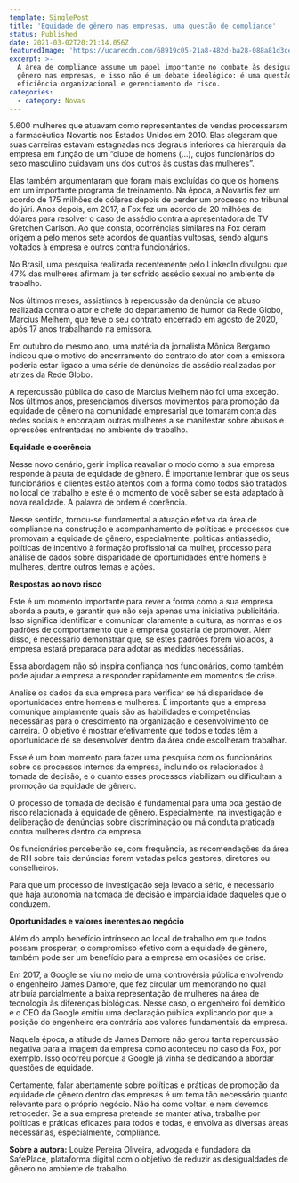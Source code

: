 ```yaml
---
template: SinglePost
title: 'Equidade de gênero nas empresas, uma questão de compliance'
status: Published
date: 2021-03-02T20:21:14.056Z
featuredImage: 'https://ucarecdn.com/68919c05-21a8-482d-ba28-088a81d3ceb2/'
excerpt: >-
  A área de compliance assume um papel importante no combate às desigualdades de
  gênero nas empresas, e isso não é um debate ideológico: é uma questão de
  eficiência organizacional e gerenciamento de risco.
categories:
  - category: Novas
---
```

5.600 mulheres que atuavam como representantes de vendas processaram a farmacêutica Novartis nos Estados Unidos em 2010. Elas alegaram que suas carreiras estavam estagnadas nos degraus inferiores da hierarquia da empresa em função de um “clube de homens (...), cujos funcionários do sexo masculino cuidavam uns dos outros às custas das mulheres”.



Elas também argumentaram que foram mais excluídas do que os homens em um importante programa de treinamento. Na época, a Novartis fez um acordo de 175 milhões de dólares depois de perder um processo no tribunal do júri. Anos depois, em 2017, a Fox fez um acordo de 20 milhões de dólares para resolver o caso de assédio contra a apresentadora de TV Gretchen Carlson. Ao que consta, ocorrências similares na Fox deram origem a pelo menos sete acordos de quantias vultosas, sendo alguns voltados à empresa e outros contra funcionários.



No Brasil, uma pesquisa realizada recentemente pelo LinkedIn divulgou que 47% das mulheres afirmam já ter sofrido assédio sexual no ambiente de trabalho.



Nos últimos meses, assistimos à repercussão da denúncia de abuso realizada contra o ator e chefe do departamento de humor da Rede Globo, Marcius Melhem, que teve o seu contrato encerrado em agosto de 2020, após 17 anos trabalhando na emissora.



Em outubro do mesmo ano, uma matéria da jornalista Mônica Bergamo indicou que o motivo do encerramento do contrato do ator com a emissora poderia estar ligado a uma série de denúncias de assédio realizadas por atrizes da Rede Globo.



A repercussão pública do caso de Marcius Melhem não foi uma exceção. Nos últimos anos, presenciamos diversos movimentos para promoção da equidade de gênero na comunidade empresarial que tomaram conta das redes sociais e encorajam outras mulheres a se manifestar sobre abusos e opressões enfrentadas no ambiente de trabalho.



**Equidade e coerência**

Nesse novo cenário, gerir implica reavaliar o modo como a sua empresa responde à pauta de equidade de gênero. É importante lembrar que os seus funcionários e clientes estão atentos com a forma como todos são tratados no local de trabalho e este é o momento de você saber se está adaptado à nova realidade. A palavra de ordem é coerência.



Nesse sentido, tornou-se fundamental a atuação efetiva da área de compliance na construção e acompanhamento de políticas e processos que promovam a equidade de gênero, especialmente: políticas antiassédio, políticas de incentivo à formação profissional da mulher, processo para análise de dados sobre disparidade de oportunidades entre homens e mulheres, dentre outros temas e ações.



**Respostas ao novo risco**

Este é um momento importante para rever a forma como a sua empresa aborda a pauta, e garantir que não seja apenas uma iniciativa publicitária. Isso significa identificar e comunicar claramente a cultura, as normas e os padrões de comportamento que a empresa gostaria de promover. Além disso, é necessário demonstrar que, se estes padrões forem violados, a empresa estará preparada para adotar as medidas necessárias.



Essa abordagem não só inspira confiança nos funcionários, como também pode ajudar a empresa a responder rapidamente em momentos de crise.



Analise os dados da sua empresa para verificar se há disparidade de oportunidades entre homens e mulheres. É importante que a empresa comunique amplamente quais são as habilidades e competências necessárias para o crescimento na organização e desenvolvimento de carreira. O objetivo é mostrar efetivamente que todos e todas têm a oportunidade de se desenvolver dentro da área onde escolheram trabalhar.



Esse é um bom momento para fazer uma pesquisa com os funcionários sobre os processos internos da empresa, incluindo os relacionados à tomada de decisão, e o quanto esses processos viabilizam ou dificultam a promoção da equidade de gênero.



O processo de tomada de decisão é fundamental para uma boa gestão de risco relacionada à equidade de gênero. Especialmente, na investigação e deliberação de denúncias sobre discriminação ou má conduta praticada contra mulheres dentro da empresa.



Os funcionários perceberão se, com frequência, as recomendações da área de RH sobre tais denúncias forem vetadas pelos gestores, diretores ou conselheiros.



Para que um processo de investigação seja levado a sério, é necessário que haja autonomia na tomada de decisão e imparcialidade daqueles que o conduzem.



**Oportunidades e valores inerentes ao negócio**

Além do amplo benefício intrínseco ao local de trabalho em que todos possam prosperar, o compromisso efetivo com a equidade de gênero, também pode ser um benefício para a empresa em ocasiões de crise.



Em 2017, a Google se viu no meio de uma controvérsia pública envolvendo o engenheiro James Damore, que fez circular um memorando no qual atribuía parcialmente a baixa representação de mulheres na área de tecnologia às diferenças biológicas. Nesse caso, o engenheiro foi demitido e o CEO da Google emitiu uma declaração pública explicando por que a posição do engenheiro era contrária aos valores fundamentais da empresa.



Naquela época, a atitude de James Damore não gerou tanta repercussão negativa para a imagem da empresa como aconteceu no caso da Fox, por exemplo. Isso ocorreu porque a Google já vinha se dedicando a abordar questões de equidade.



Certamente, falar abertamente sobre políticas e práticas de promoção da equidade de gênero dentro das empresas é um tema tão necessário quanto relevante para o próprio negócio. Não há como voltar, e nem devemos retroceder. Se a sua empresa pretende se manter ativa, trabalhe por políticas e práticas eficazes para todos e todas, e envolva as diversas áreas necessárias, especialmente, compliance.



**Sobre a autora:** Louize Pereira Oliveira, advogada e fundadora da SafePlace, plataforma digital com o objetivo de reduzir as desigualdades de gênero no ambiente de trabalho.
